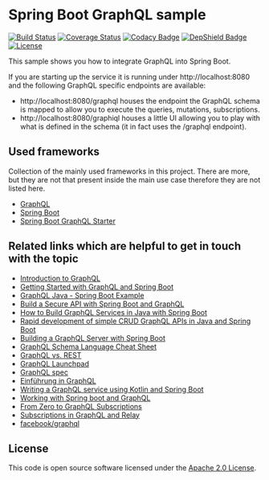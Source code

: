 # Spring Boot GraphQL sample
[![Build Status](https://travis-ci.org/ingogriebsch/sample-spring-boot-graphql.svg?branch=master)](https://travis-ci.org/ingogriebsch/sample-spring-boot-graphql)
[![Coverage Status](https://coveralls.io/repos/github/ingogriebsch/sample-spring-boot-graphql/badge.svg?branch=master)](https://coveralls.io/github/ingogriebsch/sample-spring-boot-graphql?branch=master)
[![Codacy Badge](https://api.codacy.com/project/badge/Grade/ecf1295a97c0450399e6ad20f82f0d5a)](https://www.codacy.com/app/ingo.griebsch/sample-spring-boot-graphql?utm_source=github.com&utm_medium=referral&utm_content=ingogriebsch/sample-spring-boot-graphql&utm_campaign=Badge_Grade)
[![DepShield Badge](https://depshield.sonatype.org/badges/ingogriebsch/sample-spring-boot-graphql/depshield.svg)](https://depshield.github.io)
[![License](http://img.shields.io/:license-apache-blue.svg)](http://www.apache.org/licenses/LICENSE-2.0.html)

This sample shows you how to integrate GraphQL into Spring Boot.

If you are starting up the service it is running under http://localhost:8080 and the following GraphQL specific endpoints are available:
* http://localhost:8080/graphql houses the endpoint the GraphQL schema is mapped to allow you to execute the queries, mutations, subscriptions.
* http://localhost:8080/graphiql houses a little UI allowing you to play with what is defined in the schema (it in fact uses the /graphql endpoint).

## Used frameworks
Collection of the mainly used frameworks in this project. There are more, but they are not that present inside the main use case therefore they are not listed here.
*  [GraphQL](https://github.com/graphql-java-kickstart/graphql-java-tools/)
*  [Spring Boot](https://docs.spring.io/spring-boot/docs/1.5.10.RELEASE/reference/htmlsingle/)
*  [Spring Boot GraphQL Starter](https://github.com/graphql-java-kickstart/graphql-spring-boot/)

## Related links which are helpful to get in touch with the topic
*  [Introduction to GraphQL](https://graphql.org/learn/)
*  [Getting Started with GraphQL and Spring Boot](https://www.baeldung.com/spring-graphql/)
*  [GraphQL Java - Spring Boot Example](https://www.codenotfound.com/graphql-java-spring-boot-example.html)
*  [Build a Secure API with Spring Boot and GraphQL](https://developer.okta.com/blog/2018/08/16/secure-api-spring-boot-graphql)
*  [How to Build GraphQL Services in Java with Spring Boot](https://dev.to/sambenskin/howto-build-graphql-services-in-java-with-spring-boot---part-1-38b2)
*  [Rapid development of simple CRUD GraphQL APIs in Java and Spring Boot](https://medium.com/@iguissouma/rapid-development-of-simple-crud-graphql-apis-in-java-and-spring-boot-bafc4e8d387a)
*  [Building a GraphQL Server with Spring Boot](https://www.pluralsight.com/guides/building-a-graphql-server-with-spring-boot)
*  [GraphQL Schema Language Cheat Sheet](https://wehavefaces.net/graphql-shorthand-notation-cheatsheet-17cd715861b6)
*  [GraphQL vs. REST](https://blog.apollographql.com/graphql-vs-rest-5d425123e34b)
*  [GraphQL Launchpad](https://launchpad.graphql.com/new)
*  [GraphQL spec](http://facebook.github.io/graphql/)
*  [Einführung in GraphQL](https://jaxenter.de/einfuehrung-in-graphql-71048)
*  [Writing a GraphQL service using Kotlin and Spring Boot](https://blog.pusher.com/writing-graphql-service-using-kotlin-spring-boot/)
*  [Working with Spring boot and GraphQL](https://g00glen00b.be/graphql-spring-boot/)
*  [From Zero to GraphQL Subscriptions](https://hackernoon.com/from-zero-to-graphql-subscriptions-416b9e0284f3)
*  [Subscriptions in GraphQL and Relay](https://graphql.org/blog/subscriptions-in-graphql-and-relay/)
*  [facebook/graphql](https://github.com/facebook/graphql)

## License
This code is open source software licensed under the [Apache 2.0 License](https://www.apache.org/licenses/LICENSE-2.0.html).
